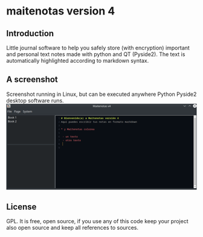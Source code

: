 # maitenotas version 4

## Introduction

Little journal software to help you safely store (with encryption) important and personal text notes made with python and QT (Pyside2). The text is automatically highlighted according to markdown syntax.

## A screenshot 
Screenshot running in Linux, but can be executed anywhere Python Pyside2 desktop software runs.
![screenshot](screenshot.png "Screenshot")

## License
GPL. It is free, open source, if you use any of this code keep your project also open source and keep all references to sources.

